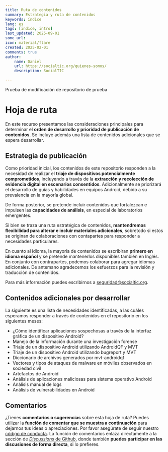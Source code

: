 ```yaml
---
title: Ruta de contenidos
summary: Estrategia y ruta de contenidos 
keywords: índice
lang: es
tags: [indice, intro]
last_updated: 2025-09-01
some_url:
icon: material/flare
created: 2025-02-01
comments: true
author:
    name: Daniel
    url: https://socialtic.org/quienes-somos/
    description: SocialTIC

---
```


Prueba de modificación de repositorio de prueba

# Hoja de ruta

En este recurso presentamos las consideraciones principales para determinar el **orden de desarrollo y prioridad de publicación de contenidos**. Se incluye además una lista de contenidos adicionales que se espera desarrollar. 

## Estrategia de publicación

Como prioridad inicial, los contenidos de este repositorio responden a la necesidad de realizar el **triaje de dispositivos potencialmente comprometidos**, incluyendo a través de la **extracción y recolección de evidencia digital en escenarios consentidos**. Adicionalmente se priorizará el desarrollo de guías y habilidades en equipos Android, debido a su prevalencia en la mayoría global. 

De forma posterior, se pretende incluir contenidos que fortalezcan e  impulsen las **capacidades de análisis**, en especial de laboratorios emergentes. 

Si bien se traza una ruta estratégica de contenidos, **mantendremos flexibilidad para alterar e incluir materiales adicionales**, sobretodo si estos se originan de colaboraciones con contapartes para responder a necesidades particulares. 

En cuanto al idioma, la mayoría de contenidos se escribiran **primero en idioma español** y se pretende mantenerlos disponibles también en Inglés. En conjunto con contrapartes, podemos colaborar para agregar idiomas adicionales. De antemano agradecemos los esfuerzos para la revisión y traducción de contenidos. 

Para más información puedes escribirnos a seguridad@socialtic.org.

## Contenidos adicionales por desarrollar

La siguiente es una lista de necesidades identificadas, a las cuáles esperamos responder a través de contenidos en el repositorio en los siguientes meses:


* ¿Cómo identificar aplicaciones sospechosas a través de la interfaz gráfica de un dispositivo Android? 
* Manejo de la información durante una investigación forense 
* Triaje de un dispositivo Android utilizando AndroidQF y MVT 
* Triaje de un dispositivo Android utilizando bugreport y MVT 
* Diccionario de archivos generados por mvt-androidqf 
* Vectores y tipos de ataques de malware en móviles observados en sociedad civil 
* Artefactos de Android 
* Análisis de aplicaciones maliciosas para sistema operativo Android  
* Análisis manual de logs 
* Análisis de vulnerabilidades en Android


## Comentarios

¿Tienes **comentarios o sugerencias** sobre esta hoja de ruta? Puedes utilizar la **función de comentar que se muestra a continuación** para dejarnos tus ideas o apreciaciones. Por favor asegúrate de seguir nuestro [código de conducta](../../comunidad/codigo-de-conducta.md). La función de comentarios enlaza directamente a la sección de [_Discussions_ de Github](https://github.com/Socialtic/forensics/discussions), donde también **puedes participar en las discusiones de forma directa**, si lo prefieres.   

